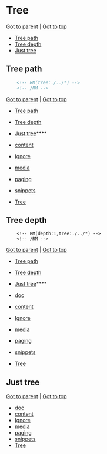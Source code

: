 Tree
====

<!-- RM -->

[Got to parent](./README.md) | [Got to top](/README.md)

* [Tree path](#tree-path)
* [Tree depth](#tree-depth)
* [Just tree](#just-tree)
<!-- /RM -->

Tree path
---------

```html
    <!-- RM(tree:./../*) -->
    <!-- /RM -->
```

<!-- RM(tree:./../*) -->

[Got to parent](./README.md) | [Got to top](/README.md)

* [Tree path](#tree-path)
* [Tree depth](#tree-depth)
* [Just tree](#just-tree)****

* [content](./content.MD)
* [Ignore](./ignore.mD)
* [media](./media.md)
* [paging](./paging.md)
* [snippets](./snippets.md)
* [Tree](./tree.MD)

<!-- /RM -->

Tree depth
----------

```
    <!-- RM(depth:1,tree:./../*) -->
    <!-- /RM -->
```

<!-- RM(depth:1,tree:./../../*) -->

[Got to parent](./README.md) | [Got to top](/README.md)

* [Tree path](#tree-path)
* [Tree depth](#tree-depth)
* [Just tree](#just-tree)****

* [doc](./..)
* [content](./content.MD)
* [Ignore](./ignore.mD)
* [media](./media.md)
* [paging](./paging.md)
* [snippets](./snippets.md)
* [Tree](./tree.MD)

<!-- /RM -->

Just tree
---------

<!-- RM(depth:1,tree:./../../*,nocontent) -->

[Got to parent](./README.md) | [Got to top](/README.md)

* [doc](./..)
* [content](./content.MD)
* [Ignore](./ignore.mD)
* [media](./media.md)
* [paging](./paging.md)
* [snippets](./snippets.md)
* [Tree](./tree.MD)

<!-- /RM -->